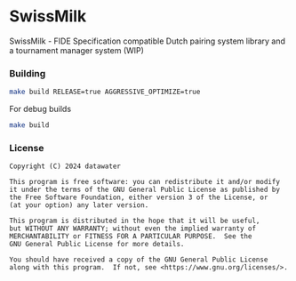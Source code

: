 # SwissMilk
SwissMilk - FIDE Specification compatible Dutch pairing system library and a tournament manager system (WIP)

### Building
```bash
make build RELEASE=true AGGRESSIVE_OPTIMIZE=true
```

For debug builds
```bash
make build
```

### License
```
Copyright (C) 2024 datawater 

This program is free software: you can redistribute it and/or modify 
it under the terms of the GNU General Public License as published by 
the Free Software Foundation, either version 3 of the License, or 
(at your option) any later version. 

This program is distributed in the hope that it will be useful, 
but WITHOUT ANY WARRANTY; without even the implied warranty of 
MERCHANTABILITY or FITNESS FOR A PARTICULAR PURPOSE.  See the 
GNU General Public License for more details. 

You should have received a copy of the GNU General Public License 
along with this program.  If not, see <https://www.gnu.org/licenses/>. 
```